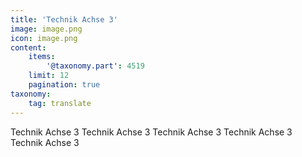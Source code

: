 ```yaml
---
title: 'Technik Achse 3'
image: image.png
icon: image.png
content:
    items:
        '@taxonomy.part': 4519
    limit: 12
    pagination: true
taxonomy:
    tag: translate
---
```


Technik Achse 3
Technik Achse 3
Technik Achse 3
Technik Achse 3
Technik Achse 3
